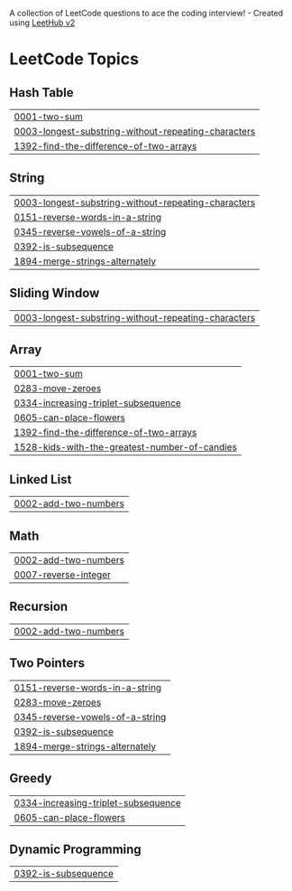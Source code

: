 A collection of LeetCode questions to ace the coding interview! - Created using [LeetHub v2](https://github.com/arunbhardwaj/LeetHub-2.0)
<!---LeetCode Topics Start-->
# LeetCode Topics
## Hash Table
|  |
| ------- |
| [0001-two-sum](https://github.com/Kirill-2002/LeedCodeTasks/tree/master/0001-two-sum) |
| [0003-longest-substring-without-repeating-characters](https://github.com/Kirill-2002/LeedCodeTasks/tree/master/0003-longest-substring-without-repeating-characters) |
| [1392-find-the-difference-of-two-arrays](https://github.com/Kirill-2002/LeedCodeTasks/tree/master/1392-find-the-difference-of-two-arrays) |
## String
|  |
| ------- |
| [0003-longest-substring-without-repeating-characters](https://github.com/Kirill-2002/LeedCodeTasks/tree/master/0003-longest-substring-without-repeating-characters) |
| [0151-reverse-words-in-a-string](https://github.com/Kirill-2002/LeedCodeTasks/tree/master/0151-reverse-words-in-a-string) |
| [0345-reverse-vowels-of-a-string](https://github.com/Kirill-2002/LeedCodeTasks/tree/master/0345-reverse-vowels-of-a-string) |
| [0392-is-subsequence](https://github.com/Kirill-2002/LeedCodeTasks/tree/master/0392-is-subsequence) |
| [1894-merge-strings-alternately](https://github.com/Kirill-2002/LeedCodeTasks/tree/master/1894-merge-strings-alternately) |
## Sliding Window
|  |
| ------- |
| [0003-longest-substring-without-repeating-characters](https://github.com/Kirill-2002/LeedCodeTasks/tree/master/0003-longest-substring-without-repeating-characters) |
## Array
|  |
| ------- |
| [0001-two-sum](https://github.com/Kirill-2002/LeedCodeTasks/tree/master/0001-two-sum) |
| [0283-move-zeroes](https://github.com/Kirill-2002/LeedCodeTasks/tree/master/0283-move-zeroes) |
| [0334-increasing-triplet-subsequence](https://github.com/Kirill-2002/LeedCodeTasks/tree/master/0334-increasing-triplet-subsequence) |
| [0605-can-place-flowers](https://github.com/Kirill-2002/LeedCodeTasks/tree/master/0605-can-place-flowers) |
| [1392-find-the-difference-of-two-arrays](https://github.com/Kirill-2002/LeedCodeTasks/tree/master/1392-find-the-difference-of-two-arrays) |
| [1528-kids-with-the-greatest-number-of-candies](https://github.com/Kirill-2002/LeedCodeTasks/tree/master/1528-kids-with-the-greatest-number-of-candies) |
## Linked List
|  |
| ------- |
| [0002-add-two-numbers](https://github.com/Kirill-2002/LeedCodeTasks/tree/master/0002-add-two-numbers) |
## Math
|  |
| ------- |
| [0002-add-two-numbers](https://github.com/Kirill-2002/LeedCodeTasks/tree/master/0002-add-two-numbers) |
| [0007-reverse-integer](https://github.com/Kirill-2002/LeedCodeTasks/tree/master/0007-reverse-integer) |
## Recursion
|  |
| ------- |
| [0002-add-two-numbers](https://github.com/Kirill-2002/LeedCodeTasks/tree/master/0002-add-two-numbers) |
## Two Pointers
|  |
| ------- |
| [0151-reverse-words-in-a-string](https://github.com/Kirill-2002/LeedCodeTasks/tree/master/0151-reverse-words-in-a-string) |
| [0283-move-zeroes](https://github.com/Kirill-2002/LeedCodeTasks/tree/master/0283-move-zeroes) |
| [0345-reverse-vowels-of-a-string](https://github.com/Kirill-2002/LeedCodeTasks/tree/master/0345-reverse-vowels-of-a-string) |
| [0392-is-subsequence](https://github.com/Kirill-2002/LeedCodeTasks/tree/master/0392-is-subsequence) |
| [1894-merge-strings-alternately](https://github.com/Kirill-2002/LeedCodeTasks/tree/master/1894-merge-strings-alternately) |
## Greedy
|  |
| ------- |
| [0334-increasing-triplet-subsequence](https://github.com/Kirill-2002/LeedCodeTasks/tree/master/0334-increasing-triplet-subsequence) |
| [0605-can-place-flowers](https://github.com/Kirill-2002/LeedCodeTasks/tree/master/0605-can-place-flowers) |
## Dynamic Programming
|  |
| ------- |
| [0392-is-subsequence](https://github.com/Kirill-2002/LeedCodeTasks/tree/master/0392-is-subsequence) |
<!---LeetCode Topics End-->